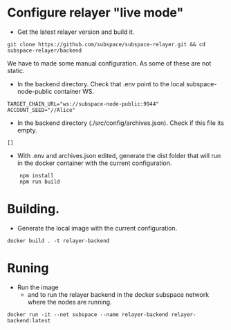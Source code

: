 # Configure relayer "live mode"

- Get the latest relayer version and build it.

```
git clone https://github.com/subspace/subspace-relayer.git && cd subspace-relayer/backend
```

We have to made some manual configuration. As some of these are not static.

- In the backend directory. Check that .env point to the local subspace-node-public container WS.

```
TARGET_CHAIN_URL="ws://subspace-node-public:9944"
ACCOUNT_SEED="//Alice"
```

- In the backend directory (./src/config/archives.json). Check if this file its empty.

```
[]
```

- With .env and archives.json edited, generate the dist folder that will run in the docker container with the current configuration.

```
    npm install
    npm run build
```

# Building.

- Generate the local image with the current configuration.

```
docker build . -t relayer-backend
```

# Runing

- Run the image
  - and to run the relayer backend in the docker subspace network where the nodes are running.

```
docker run -it --net subspace --name relayer-backend relayer-backend:latest

```
